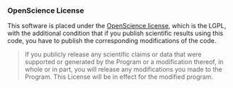 ### OpenScience License

This software is placed under the [OpenScience license](http://fabien.benureau.com/openscience.html), which is the LGPL, with the additional condition that if you publish scientific results using this code, you have to publish the corresponding modifications of the code.

> If you publicly release any scientific claims or data that were supported or generated by the Program or a modification thereof, in whole or in part, you will release any modifications you made to the Program. This License will be in effect for the modified program. 
